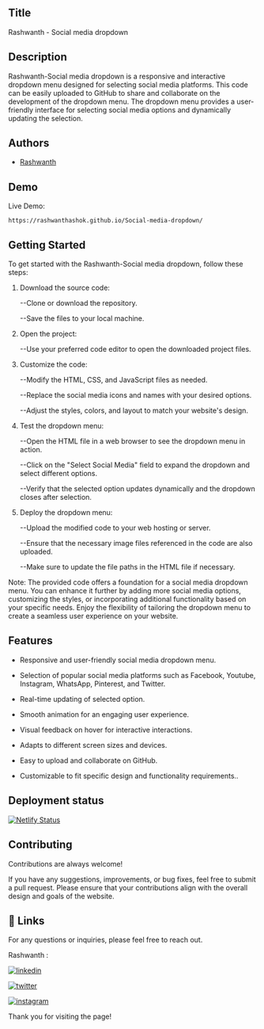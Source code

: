 
## Title

Rashwanth - Social media dropdown
## Description 

Rashwanth-Social media dropdown is a responsive and interactive dropdown menu designed for selecting social media platforms. This code can be easily uploaded to GitHub to share and collaborate on the development of the dropdown menu. The dropdown menu provides a user-friendly interface for selecting social media options and dynamically updating the selection.



## Authors

- [Rashwanth](https://github.com/rashwanthashok) 


## Demo

Live Demo:

    https://rashwanthashok.github.io/Social-media-dropdown/
## Getting Started

To get started with the Rashwanth-Social media dropdown, follow these steps:

1. Download the source code:

    
    --Clone or download the repository.
    
    --Save the files to your local machine.

2. Open the project:

    
    --Use your preferred code editor to open the downloaded project files.

3. Customize the code:

    
    --Modify the HTML, CSS, and JavaScript files as needed.
    
    --Replace the social media icons and names with your desired options.
    
    --Adjust the styles, colors, and layout to match your website's design.

4. Test the dropdown menu:

    
    --Open the HTML file in a web browser to see the dropdown menu in action.
    
    --Click on the "Select Social Media" field to expand the dropdown and select different options.
    
    --Verify that the selected option updates dynamically and the dropdown closes after selection.

5. Deploy the dropdown menu:

    
    --Upload the modified code to your web hosting or server.
    
    --Ensure that the necessary image files referenced in the code are also uploaded.
    
    --Make sure to update the file paths in the HTML file if necessary.

Note: The provided code offers a foundation for a social media dropdown menu. You can enhance it further by adding more social media options, customizing the styles, or incorporating additional functionality based on your specific needs. Enjoy the flexibility of tailoring the dropdown menu to create a seamless user experience on your website.
## Features

- Responsive and user-friendly social media dropdown menu.

- Selection of popular social media platforms such as Facebook, Youtube, Instagram, WhatsApp, Pinterest, and Twitter.

- Real-time updating of selected option.

- Smooth animation for an engaging user experience.

- Visual feedback on hover for interactive interactions.

- Adapts to different screen sizes and devices.

- Easy to upload and collaborate on GitHub.

- Customizable to fit specific design and functionality requirements..


## Deployment status

[![Netlify Status](https://api.netlify.com/api/v1/badges/6dc27514-de89-48ca-b416-02f1fd85308e/deploy-status)](https://app.netlify.com/sites/jsprojects24-social-media-dropdown/deploys)


## Contributing

Contributions are always welcome!

If you have any suggestions, improvements, or bug fixes, feel free to submit a pull request. Please ensure that your contributions align with the overall design and goals of the website. 


## 🔗 Links

For any questions or inquiries, please feel free to reach out. 

Rashwanth :

[![linkedin](https://img.shields.io/badge/linkedin-0A66C2?style=for-the-badge&logo=linkedin&logoColor=white)](www.linkedin.com/in/rashwanth-ashok)


[![twitter](https://img.shields.io/badge/twitter-1DA1F2?style=for-the-badge&logo=twitter&logoColor=white)](https://twitter.com/AshokRashwanth)

[![instagram](https://img.shields.io/badge/instagram-E4405F?style=for-the-badge&logo=instagram&logoColor=white)](https://www.instagram.com/rashwanthashok/)

Thank you for visiting the page!
